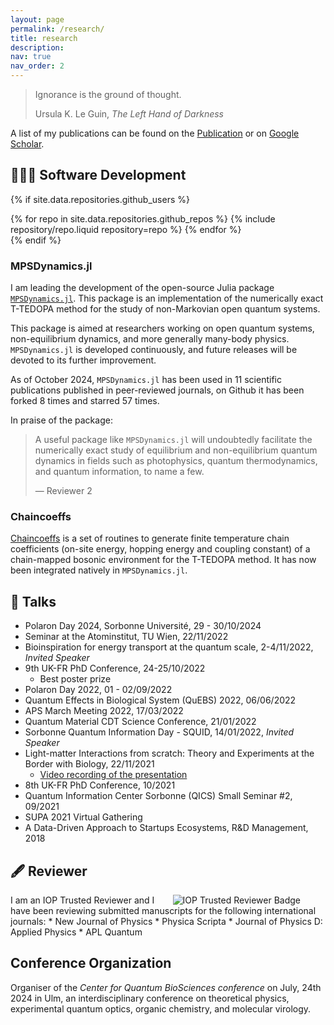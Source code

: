 ```yaml
---
layout: page
permalink: /research/
title: research
description:
nav: true
nav_order: 2
---
```


> Ignorance is the ground of thought.
>
> Ursula K. Le Guin, *The Left Hand of Darkness*


A list of my publications can be found on the [Publication](https://tfmlax.github.io/publications/) or on [Google Scholar](https://scholar.google.com/citations?hl=fr&user=m4wXC_kAAAAJ&view_op=list_works&sortby=pubdate).

## 👨🏻‍💻 Software Development

{% if site.data.repositories.github_users %}

<div class="repositories d-flex flex-wrap flex-md-row flex-column justify-content-between align-items-center">
  {% for repo in site.data.repositories.github_repos %}
    {% include repository/repo.liquid repository=repo %}
  {% endfor %}
</div>
{% endif %}
	
### MPSDynamics.jl
I am leading the development of the open-source Julia package <a href="https://github.com/shareloqs/MPSDynamics/">`MPSDynamics.jl`</a>. This package is an implementation of the numerically exact T-TEDOPA method for the study of non-Markovian open quantum systems.

This package is aimed at researchers working on open quantum systems, non-equilibrium dynamics, and more generally many-body physics. `MPSDynamics.jl` is developed continuously, and future releases will be devoted to its further improvement.

As of October 2024, `MPSDynamics.jl` has been used in 11 scientific publications published in peer-reviewed journals, on Github it has been forked 8 times and starred 57 times.

In praise of the package:
> A useful package like `MPSDynamics.jl` will undoubtedly facilitate the numerically exact study of equilibrium and non-equilibrium quantum dynamics in fields such as photophysics, quantum thermodynamics, and quantum information, to name a few.
> 
>  — Reviewer 2

### Chaincoeffs
<a href="https://github.com/tfmlaX/Chaincoeffs">Chaincoeffs</a> is a set of routines to generate finite temperature chain coefficients (on-site energy, hopping energy and coupling constant) of a chain-mapped bosonic environment for the T-TEDOPA method. It has now been integrated natively in `MPSDynamics.jl`.

        
## 💬 Talks

* Polaron Day 2024, Sorbonne Université, 29 - 30/10/2024
* Seminar at the Atominstitut, TU Wien, 22/11/2022
* Bioinspiration for energy transport at the quantum scale, 2-4/11/2022, <em>Invited Speaker</em>
* 9th UK-FR PhD Conference, 24-25/10/2022
  * Best poster prize
* Polaron Day 2022, 01 - 02/09/2022
* Quantum Effects in Biological System (QuEBS) 2022, 06/06/2022
* APS March Meeting 2022, 17/03/2022
* Quantum Material CDT Science Conference, 21/01/2022
* Sorbonne Quantum Information Day - SQUID, 14/01/2022, <em>Invited Speaker</em>
* Light-matter Interactions from scratch: Theory and Experiments at the Border with Biology, 22/11/2021
  * <a href="https://www.youtube.com/watch?v=mDMDCKpb1MA">Video recording of the presentation</a>
* 8th UK-FR PhD Conference, 10/2021
* Quantum Information Center Sorbonne (QICS) Small Seminar #2, 09/2021 
* SUPA 2021 Virtual Gathering
* A Data-Driven Approach to Startups Ecosystems</em>, R&D Management, 2018

## 🖋️ Reviewer
<img style="float: right; padding-right:40px; border:5px; max-height:200px; overflow:hidden" src="https://api.accredible.com/v1/frontend/credential_website_embed_image/badge/90872205" title="IOP Trusted Reviewer" alt="IOP Trusted Reviewer Badge"/>
I am an IOP Trusted Reviewer and I have been reviewing submitted manuscripts for the following international journals:
* New Journal of Physics
* Physica Scripta
* Journal of Physics D: Applied Physics
* APL Quantum

## Conference Organization

Organiser of the <em>Center for Quantum BioSciences conference</em> on July, 24th 2024 in Ulm, an interdisciplinary conference on theoretical physics, experimental quantum optics, organic chemistry, and molecular virology.

